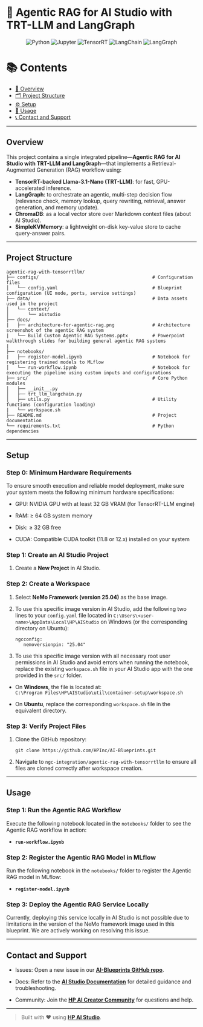 # 🤖 Agentic RAG for AI Studio with TRT-LLM and LangGraph

<div align="center">

![Python](https://img.shields.io/badge/Python-3.10+-blue.svg?logo=python)
![Jupyter](https://img.shields.io/badge/Jupyter-supported-orange.svg?logo=jupyter)
![TensorRT](https://img.shields.io/badge/TensorRT-optimized-green.svg?logo=TensorRT)
![LangChain](https://img.shields.io/badge/LangChain-used-lightgreen.svg?logo=langchain)
![LangGraph](https://img.shields.io/badge/LangGraph-orchestration-blue.svg)

</div>

# 📚 Contents

- [🧠 Overview](#overview)
- [🗂 Project Structure](#project-structure)
- [⚙️ Setup](#setup)
- [🚀 Usage](#usage)
- [📞 Contact and Support](#contact-and-support)

---

## Overview

This project contains a single integrated pipeline—**Agentic RAG for AI Studio with TRT-LLM and LangGraph**—that implements a Retrieval-Augmented Generation (RAG) workflow using:

- **TensorRT-backed Llama-3.1-Nano (TRT-LLM)**: for fast, GPU-accelerated inference.
- **LangGraph**: to orchestrate an agentic, multi-step decision flow (relevance check, memory lookup, query rewriting, retrieval, answer generation, and memory update).
- **ChromaDB**: as a local vector store over Markdown context files (about AI Studio).
- **SimpleKVMemory**: a lightweight on-disk key-value store to cache query-answer pairs.

---

## Project Structure

```
agentic-rag-with-tensorrtllm/
├── configs/                                          # Configuration files
│   └── config.yaml                                   # Blueprint configuration (UI mode, ports, service settings)
├── data/                                             # Data assets used in the project
│   └── context/
│       └── aistudio
├── docs/
|   ├── architecture-for-agentic-rag.png              # Architecture screenshot of the agentic RAG system
|   └── Build Custom Agentic RAG Systems.pptx         # Powerpoint walkthrough slides for building general agentic RAG systems
|
├── notebooks/
|   ├── register-model.ipynb                          # Notebook for registering trained models to MLflow
│   └── run-workflow.ipynb                            # Notebook for executing the pipeline using custom inputs and configurations
├── src/                                              # Core Python modules
│   ├── __init__.py
│   ├── trt_llm_langchain.py
│   ├── utils.py                                      # Utility functions (configuration loading)
|   └── workspace.sh
├── README.md                                         # Project documentation
└── requirements.txt                                  # Python dependencies
```

---

## Setup

### Step 0: Minimum Hardware Requirements

To ensure smooth execution and reliable model deployment, make sure your system meets the following minimum hardware specifications:

- GPU: NVIDIA GPU with at least 32 GB VRAM (for TensorRT-LLM engine)

- RAM: ≥ 64 GB system memory

- Disk: ≥ 32 GB free

- CUDA: Compatible CUDA toolkit (11.8 or 12.x) installed on your system

### Step 1: Create an AI Studio Project

1. Create a **New Project** in AI Studio.

### Step 2: Create a Workspace

1. Select **NeMo Framework (version 25.04)** as the base image.
2. To use this specific image version in AI Studio, add the following two lines to your `config.yaml` file located in `C:\Users\<user-name>\AppData\Local\HP\AIStudio` on Windows (or the corresponding directory on Ubuntu):

   ```
   ngcconfig:
      nemoversionpin: "25.04"
   ```

3. To use this specific image version with all necessary root user permissions in AI Studio and avoid errors when running the notebook, replace the existing `workspace.sh` file in your AI Studio app with the one provided in the `src/` folder.

- On **Windows**, the file is located at:  
  `C:\Program Files\HP\AIStudio\util\container-setup\workspace.sh`

- On **Ubuntu**, replace the corresponding `workspace.sh` file in the equivalent directory.

### Step 3: Verify Project Files

1. Clone the GitHub repository:

   ```
   git clone https://github.com/HPInc/AI-Blueprints.git
   ```

2. Navigate to `ngc-integration/agentic-rag-with-tensorrtllm` to ensure all files are cloned correctly after workspace creation.

---

## Usage

### Step 1: Run the Agentic RAG Workflow

Execute the following notebook located in the `notebooks/` folder to see the Agentic RAG workflow in action:

- **`run-workflow.ipynb`**

### Step 2: Register the Agentic RAG Model in MLflow

Run the following notebook in the `notebooks/` folder to register the Agentic RAG model in MLflow:

- **`register-model.ipynb`**

### Step 3: Deploy the Agentic RAG Service Locally

Currently, deploying this service locally in AI Studio is not possible due to limitations in the version of the NeMo framework image used in this blueprint. We are actively working on resolving this issue.

---

## Contact and Support

- Issues: Open a new issue in our [**AI-Blueprints GitHub repo**](https://github.com/HPInc/AI-Blueprints).

- Docs: Refer to the **[AI Studio Documentation](https://zdocs.datascience.hp.com/docs/aistudio/overview)** for detailed guidance and troubleshooting.

- Community: Join the [**HP AI Creator Community**](https://community.datascience.hp.com/) for questions and help.

---

> Built with ❤️ using [**HP AI Studio**](https://hp.com/ai-studio).
